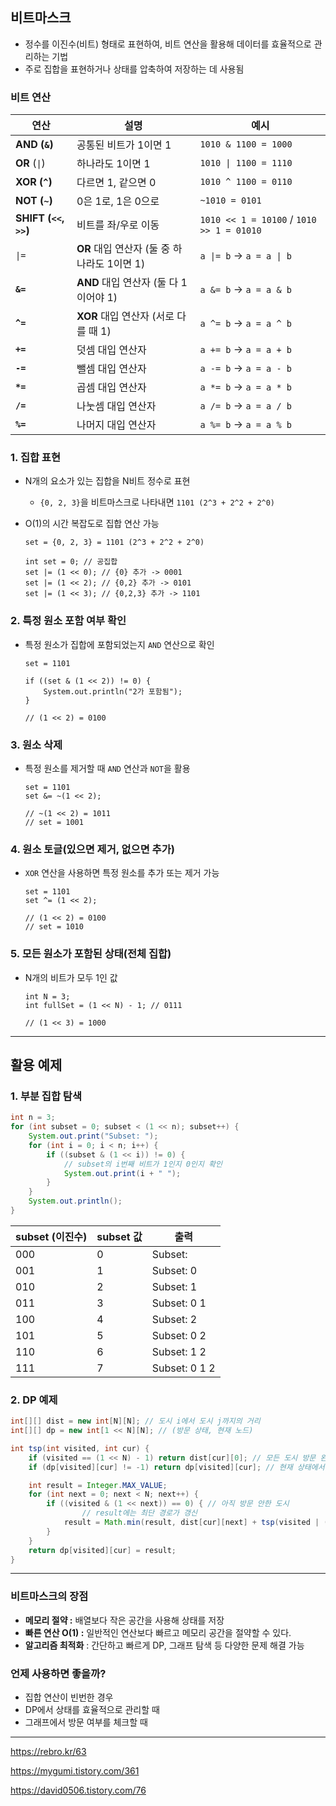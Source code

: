 ## 비트마스크

- 정수를 이진수(비트) 형태로 표현하여, 비트 연산을 활용해 데이터를 효율적으로 관리하는 기법
- 주로 집합을 표현하거나 상태를 압축하여 저장하는 데 사용됨

### 비트 연산

| 연산 | 설명 | 예시 |
| --- | --- | --- |
| **AND (`&`)** | 공통된 비트가 1이면 1 | `1010 & 1100 = 1000` |
| **OR** (`\|`) | 하나라도 1이면 1 | `1010 \| 1100 = 1110` |
| **XOR (`^`)** | 다르면 1, 같으면 0 | `1010 ^ 1100 = 0110` |
| **NOT (`~`)** | 0은 1로, 1은 0으로 | `~1010 = 0101` |
| **SHIFT (`<<`, `>>`)** | 비트를 좌/우로 이동 | `1010 << 1 = 10100` / `1010 >> 1 = 01010` |
| `\|=` | **OR** 대입 연산자 (둘 중 하나라도 1이면 1) | `a \|= b` → `a = a \| b` |
| **`&=`** | **AND** 대입 연산자 (둘 다 1이어야 1) | `a &= b` → `a = a & b` |
| **`^=`** | **XOR** 대입 연산자 (서로 다를 때 1) | `a ^= b` → `a = a ^ b` |
| **`+=`** | 덧셈 대입 연산자 | `a += b` → `a = a + b` |
| **`-=`** | 뺄셈 대입 연산자 | `a -= b` → `a = a - b` |
| **`*=`** | 곱셈 대입 연산자 | `a *= b` → `a = a * b` |
| **`/=`** | 나눗셈 대입 연산자 | `a /= b` → `a = a / b` |
| **`%=`** | 나머지 대입 연산자 | `a %= b` → `a = a % b` |

### 1. 집합 표현

- N개의 요소가 있는 집합을 N비트 정수로 표현
    - `{0, 2, 3}`을 비트마스크로 나타내면 `1101 (2^3 + 2^2 + 2^0)`
- O(1)의 시간 복잡도로 집합 연산 가능
    
    ```
    set = {0, 2, 3} = 1101 (2^3 + 2^2 + 2^0)
    
    int set = 0; // 공집합
    set |= (1 << 0); // {0} 추가 -> 0001
    set |= (1 << 2); // {0,2} 추가 -> 0101
    set |= (1 << 3); // {0,2,3} 추가 -> 1101
    ```
    

### 2. 특정 원소 포함 여부 확인

- 특정 원소가 집합에 포함되었는지 `AND` 연산으로 확인
    
    ```
    set = 1101
    
    if ((set & (1 << 2)) != 0) {
        System.out.println("2가 포함됨");
    }
    
    // (1 << 2) = 0100 
    ```
    

### 3. 원소 삭제

- 특정 원소를 제거할 때 `AND` 연산과 `NOT`을 활용
    
    ```
    set = 1101
    set &= ~(1 << 2);
    
    // ~(1 << 2) = 1011
    // set = 1001
    ```
    

### 4. 원소 토글(있으면 제거, 없으면 추가)

- `XOR` 연산을 사용하면 특정 원소를 추가 또는 제거 가능
    
    ```
    set = 1101
    set ^= (1 << 2);
    
    // (1 << 2) = 0100
    // set = 1010
    ```
    

### 5. 모든 원소가 포함된 상태(전체 집합)

- N개의 비트가 모두 1인 값
    
    ```
    int N = 3;
    int fullSet = (1 << N) - 1; // 0111
    
    // (1 << 3) = 1000
    ```
    

---

## 활용 예제

### 1. 부분 집합 탐색

```java
int n = 3;
for (int subset = 0; subset < (1 << n); subset++) {
    System.out.print("Subset: ");
    for (int i = 0; i < n; i++) {
        if ((subset & (1 << i)) != 0) { 
            // subset의 i번째 비트가 1인지 0인지 확인
            System.out.print(i + " ");
        }
    }
    System.out.println();
}
```

| **subset (이진수)** | **subset 값** | **출력** |
| --- | --- | --- |
| 000 | 0 | Subset: |
| 001 | 1 | Subset: 0 |
| 010 | 2 | Subset: 1 |
| 011 | 3 | Subset: 0 1 |
| 100 | 4 | Subset: 2 |
| 101 | 5 | Subset: 0 2 |
| 110 | 6 | Subset: 1 2 |
| 111 | 7 | Subset: 0 1 2 |

### 2. DP 예제

```java
int[][] dist = new int[N][N]; // 도시 i에서 도시 j까지의 거리
int[][] dp = new int[1 << N][N]; // (방문 상태, 현재 노드)

int tsp(int visited, int cur) {
    if (visited == (1 << N) - 1) return dist[cur][0]; // 모든 도시 방문 완료
    if (dp[visited][cur] != -1) return dp[visited][cur]; // 현재 상태에서 최단 경로를 저장

    int result = Integer.MAX_VALUE;
    for (int next = 0; next < N; next++) {
        if ((visited & (1 << next)) == 0) { // 아직 방문 안한 도시
		        // result에는 최단 경로가 갱신
            result = Math.min(result, dist[cur][next] + tsp(visited | (1 << next), next));
        }
    }
    return dp[visited][cur] = result;
}
```


---

### 비트마스크의 장점

- **메모리 절약 :** 배열보다 작은 공간을 사용해 상태를 저장
- **빠른 연산  O(1) :** 일반적인 연산보다 빠르고 메모리 공간을 절약할 수 있다.
- **알고리즘 최적화** : 간단하고 빠르게 DP, 그래프 탐색 등 다양한 문제 해결 가능

### 언제 사용하면 좋을까?

- 집합 연산이 빈번한 경우
- DP에서 상태를 효율적으로 관리할 때
- 그래프에서 방문 여부를 체크할 때

---

https://rebro.kr/63

https://mygumi.tistory.com/361

https://david0506.tistory.com/76
